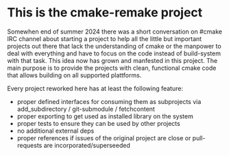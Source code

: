 This is the cmake-remake project
================================

Somewhen end of summer 2024 there was a short conversation on #cmake IRC channel about starting a project to help all the little but important projects out there that lack the understanding of cmake or the manpower to deal with everything and have to focus on the code instead of build-system with that task. This idea now has grown and manfested in this project. The main purpose is to provide the projects with clean, functional cmake code that allows building on all supported plattforms.

Every project reworked here has at least the following feature:
* proper defined interfaces for consuming them as subprojects via add_subdirectory / git-submodule / fetchcontent
* proper exporting to get used as installed library on the system
* proper tests to ensure they can be used by other projects
* no additional external deps
* proper references if issues of the original project are close or pull-requests are incorporated/superseeded
